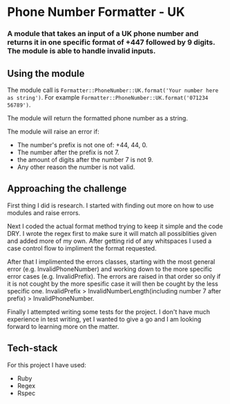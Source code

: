 # Phone Number Formatter - UK

### A module that takes an input of a UK phone number and returns it in one specific format of +447 followed by 9 digits. The module is able to handle invalid inputs.

## Using the module

The module call is `Formatter::PhoneNumber::UK.format('Your number here as string')`. For example `Formatter::PhoneNumber::UK.format('071234 56789')`.

The module will return the formatted phone number as a string.

The module will raise an error if:

- The number's prefix is not one of: +44, 44, 0.
- The number after the prefix is not 7.
- the amount of digits after the number 7 is not 9.
- Any other reason the number is not valid.

## Approaching the challenge

First thing I did is research.
I started with finding out more on how to use modules and raise errors.

Next I coded the actual format method trying to keep it simple and the code DRY.
I wrote the regex first to make sure it will match all possiblities given and added more of my own. After getting rid of any whitspaces I used a case control flow to impliment the format requested.

After that I implimented the errors classes, starting with the most general error (e.g. InvalidPhoneNumber) and working down to the more specific error cases (e.g. InvalidPrefix).
The errors are raised in that order so only if it is not cought by the more spesific case it will then be cought by the less specific one.
InvalidPrefix > InvalidNumberLength(including number 7 after prefix) > InvalidPhoneNumber.

Finally I attempted writing some tests for the project.
I don't have much experience in test writing, yet I wanted to give a go and I am looking forward to learning more on the matter.

## Tech-stack

For this project I have used:

- Ruby
- Regex
- Rspec
